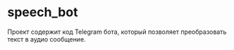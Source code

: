 # speech_bot

Проект содержит код Telegram бота, который позволяет преобразовать текст в аудио сообщение.
